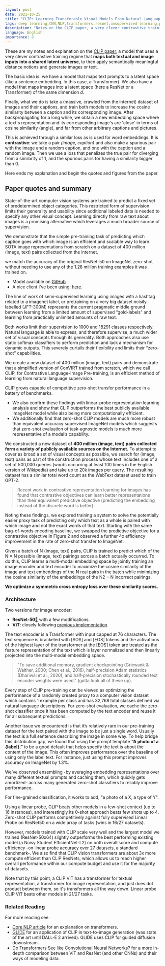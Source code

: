 ```yaml
---
layout: post
date: 2021-10-25
title: "CLIP: Learning Transferable Visual Models From Natural Language Supervision"
tags: deep learning,CNN,NLP,transformers,resnet,unsupervised learning,paper,generative models,generative
description: "Notes on the CLIP paper, a very clever contrastive training regime that maps both textual and image inputs into a shared latent universe, to then apply semantically meaningful distance notions and generate images or text."
language: English
importance: 8
---
```


These are my notes and explanation on the [CLIP paper](https://arxiv.org/abs/2103.00020), a model that uses a very clever contrastive training regime that **maps both textual and image inputs into a shared latent universe**, to then apply semantically meaningful distance notions and generate images or text.

The basic idea is: we have a model that maps text prompts to a latent space (like a sentence embedding. In this case, a Transformer). We also have a model that maps images into a latent space (here a ResNet or a Transformer) of the same dimension *d*. 

Finally, what we do is take a (massive, crawled from the internet) dataset of images and their captions, and train both models to increase the cosine similarity between a caption and its corresponding image. After backpropagating for a long while, we obtain a new embedding space where a text's representation and its corresponding image's are 'close' in terms of cosine similarity (angle), and far from other arbitrary captions and pictures. 

This is achieved through a similar loss as is used for word embeddings. It is **contrastive**: we take a pair *(image, caption)* and also make a spurious pair with the image and a random caption, and one with the caption and a random image. Then we use a loss that penalizes the true pair for diverging from a similarity of 1, and the spurious pairs for having a similarity bigger than 0.

Here ends my explanation and begin the quotes and figures from the paper.

## Paper quotes and summary 

State-of-the-art computer vision systems are
trained to predict a fixed set of predetermined
object categories. This restricted form of supervision limits their generality and usability since
additional labeled data is needed to specify any
other visual concept. Learning directly from raw
text about images is a promising alternative which
leverages a much broader source of supervision.

We demonstrate that the simple pre-training task
of predicting which caption goes with which image is an efficient and scalable way to learn SOTA
image representations from scratch on a dataset
of 400 million (image, text) pairs collected from
the internet.

we match the accuracy of the original ResNet-50 on ImageNet
zero-shot without needing to use any of the 1.28
million training examples it was trained on.

- Model available on [GitHub](https://github.com/OpenAI/CLIP)
- A nice client I've been using: [here](https://github.com/nerdyrodent/VQGAN-CLIP).

The line of work of semi-supervised learning using images with a hashtag related to a imagenet label, or pretraining on a very big dataset noisily labelled (JFT-300M) represents the current pragmatic middle ground between learning from a limited amount of supervised “gold-labels” and learning from practically unlimited amounts of raw text. 

Both works limit their supervision to 1000 and 18291 classes respectively.
Natural language is able to express, and therefore supervise, a much wider set of visual concepts through its generality. Both approaches also use static softmax classifiers to
perform prediction and lack a mechanism for dynamic outputs. This severely curtails their flexibility and limits their “zero-shot” capabilities.

We create a new dataset of 400 million (image, text) pairs and demonstrate that a simplified version of
ConVIRT trained from scratch, which we call CLIP, for Contrastive Language-Image Pre-training, is an efficient method
of learning from natural language supervision.

CLIP grows capable of competitive zero-shot transfer performance in a battery of benchmarks.

- We also confirm these findings with linear-probe representation learning analysis and show that CLIP outperforms the best publicly available ImageNet model while also being more computationally efficient. 
- We additionally find that zero-shot CLIP models are much more robust than equivalent accuracy supervised ImageNet models which suggests that zero-shot evaluation of task-agnostic models is much more representative of a model’s capability.

We constructed a new dataset of **400 million (image,
text) pairs collected form a variety of publicly available
sources on the Internet.** To attempt to cover as broad a set
of visual concepts as possible, we search for (image, text)
pairs as part of the construction process whose text includes
one of a set of 500,000 queries (words occurring at least 100 times in
the English version of Wikipedia) and take up to 20k images per query. The resulting dataset has a similar total
word count as the WebText dataset used to train GPT-2. 

> Recent work in contrastive representation learning for images has found that contrastive objectives can learn better representations than their equivalent predictive objective (predicting the embedding instead of the discrete word is better).

Noting these findings, we explored training
a system to solve the potentially easier proxy task of predicting only which text as a whole is paired with which
image and not the exact words of that text. Starting with
the same bag-of-words encoding baseline, we swapped the
predictive objective for a contrastive objective in Figure 2
and observed a further 4x efficiency improvement in the rate
of zero-shot transfer to ImageNet.

Given a batch of N (image, text) pairs, CLIP is trained to
predict which of the N × N possible (image, text) pairings
across a batch actually occurred. To do this, CLIP learns a
multi-modal embedding space by jointly training an image
encoder and text encoder to maximize the cosine similarity of the image and text embeddings of the N real pairs
in the batch while minimizing the cosine similarity of the
embeddings of the N2 − N incorrect pairings.

**We optimize a symmetric cross entropy loss over these similarity
scores.**

### Architecture

Two versions for image encoder:
- **ResNet-50**[🌱](https://arxiv.org/pdf/1512.03385.pdf) with a few modifications.
- **ViT**: closely following [previous implementation](/wiki-articles/machine-learning/visual-transformer).

The text encoder is a Transformer with input capped at 76 characters. The text sequence is bracketed with [SOS] and [EOS] tokens and the activations of the highest layer of the transformer at the [EOS] token are treated as the feature representation of the text which is layer normalized and then linearly projected into the multi-modal embedding space.

> "To save additional memory, gradient checkpointing (Griewank & Walther, 2000;
Chen et al., 2016), half-precision Adam statistics (Dhariwal
et al., 2020), and half-precision stochastically rounded text
encoder weights were used." (gotta look all of these up).

Every step of CLIP pre-training can
be viewed as optimizing the performance of a randomly
created proxy to a computer vision dataset which contains 1
example per class and has 32,768 total classes defined via
natural language descriptions. For zero-shot evaluation, we
cache the zero-shot classifier once it has been computed by
the text encoder and reuse it for all subsequent predictions.

Another issue we encountered is that it’s relatively rare in
our pre-training dataset for the text paired with the image
to be just a single word. Usually the text is a full sentence
describing the image in some way. To help bridge this
distribution gap, we found that using the prompt template
**“A photo of a {label}.”** to be a good default that
helps specify the text is about the content of the image.
This
often improves performance over the baseline of using only
the label text. For instance, just using this prompt improves
accuracy on ImageNet by 1.3%.

We’ve observed ensembling -by averaging embedding representations over many different textual prompts and caching them, which quickly gets amortized- across many generated zero-shot classifiers to reliably improve performance.

For fine-grained classification, it works to add, "a photo of a X, a type of Y".

Using a linear probe, CLIP beats other models in a few-shot context (up to 16 instances), and interestingly its 0-shot approach beats few shots up to 4.
Zero-shot CLIP performs competitively against fully supervised Linear Probe on ResNet50 on a wide array of tasks (wins in 16/27 datasets).

However, models trained with CLIP scale very well
and the largest model we trained (ResNet-50x64) slightly
outperforms the best performing existing model (a Noisy
Student EfficientNet-L2) on both overall score and compute
efficiency -on linear probe accuracy over 27 datasets, a standard benchmark-. We also find that CLIP vision transformers are
about 3x more compute efficient than CLIP ResNets, which
allows us to reach higher overall performance within our
compute budget
and use it for the majority of datasets.

Note that by this point, a CLIP ViT has a transformer for textual representation, a transformer for image representation, and just does dot product between them, so it's transformers all the way down. Linear probe CLIP ViT beats other models in 21/27 tasks.

### Related Reading

For more reading see:
- [Core NLP article](/wiki-articles/machine-learning/deep-learning-NLP#transformers) for an explanation on transformers.
- [GLIDE](/wiki-articles/machine-learning/glide) for an application of CLIP in text-to-image generation (was state of the art until DALL-E 2 arrived). GLIDE uses CLIP for guided diffusion downstream.
- [Do Transformers See like Convolutional Neural Networks?](/wiki-articles/machine-learning/transformers-see-like-cnn) for a more in-depth comparison between ViT and ResNet (and other CNNs) and their ways of modeling data.


